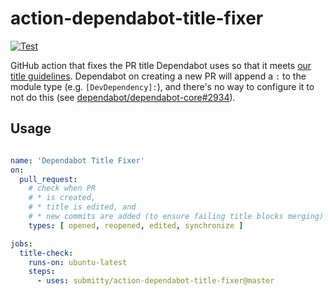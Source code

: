 # action-dependabot-title-fixer

[![Test](https://github.com/Submitty/action-dependabot-title-fixer/actions/workflows/test.yml/badge.svg)](https://github.com/Submitty/action-dependabot-title-fixer/actions/workflows/test.yml)

GitHub action that fixes the PR title Dependabot uses so that it meets
[our title guidelines](https://submitty.org/developer/how_to_contribute#how-to-make-a-pull-request-pr-to-submitty).
Dependabot on creating a new PR will append a `:` to the module type (e.g. `[DevDependency]:`), and there's no way
to configure it to not do this (see [dependabot/dependabot-core#2934](https://github.com/dependabot/dependabot-core/issues/2934)).

## Usage

```yaml

name: 'Dependabot Title Fixer'
on:
  pull_request:
    # check when PR
    # * is created,
    # * title is edited, and
    # * new commits are added (to ensure failing title blocks merging)
    types: [ opened, reopened, edited, synchronize ]

jobs:
  title-check:
    runs-on: ubuntu-latest
    steps:
      - uses: submitty/action-dependabot-title-fixer@master
```
